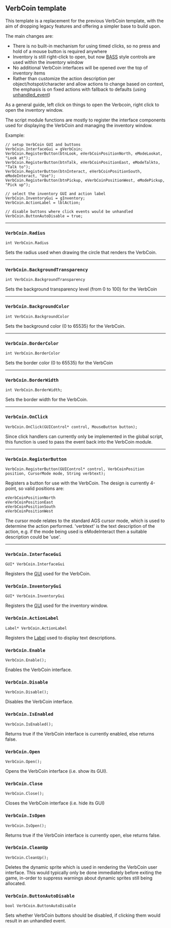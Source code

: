 ## VerbCoin template

This template is a replacement for the previous VerbCoin template,
with the aim of dropping legacy features and offering a simpler base to
build upon.

The main changes are:

- There is no built-in mechanism for using timed clicks, so no press and
  hold of a mouse button is required anywhere
- Inventory is still right-click to open, but now [BASS](TemplateBASS)
  style controls are used within the inventory window
- No additional VerbCoin interfaces will be opened over the top of inventory items
- Rather than customize the action description per object/hotspot/character
  and allow actions to change based on context, the emphasis is on fixed
  actions with fallback to defaults (using [unhandled_event](Globalfunctions_Event))

As a general guide, left click on things to open the Verbcoin, right click
to open the inventory window.

The script module functions are mostly to register the interface components
used for displaying the VerbCoin and managing the inventory window.

Example:

    // setup VerbCoin GUI and buttons
    VerbCoin.InterfaceGui = gVerbCoin;
    VerbCoin.RegisterButton(btnLook, eVerbCoinPositionNorth, eModeLookat, "Look at");
    VerbCoin.RegisterButton(btnTalk, eVerbCoinPositionEast, eModeTalkto, "Talk to");
    VerbCoin.RegisterButton(btnInteract, eVerbCoinPositionSouth, eModeInteract, "Use");
    VerbCoin.RegisterButton(btnPickup, eVerbCoinPositionWest, eModePickup, "Pick up");
  
    // select the inventory GUI and action label
    VerbCoin.InventoryGui = gInventory;
    VerbCoin.ActionLabel = lblAction;
  
    // disable buttons where click events would be unhandled
    VerbCoin.ButtonAutoDisable = true;

---

### `VerbCoin.Radius`

    int VerbCoin.Radius

Sets the radius used when drawing the circle that renders the VerbCoin.

---

### `VerbCoin.BackgroundTransparency`

    int VerbCoin.BackgroundTransparency

Sets the background transparency level (from 0 to 100) for the VerbCoin

---

### `VerbCoin.BackgroundColor`

    int VerbCoin.BackgroundColor

Sets the background color (0 to 65535) for the VerbCoin.

---

### `VerbCoin.BorderColor`

    int VerbCoin.BorderColor

Sets the border color (0 to 65535) for the VerbCoin

---

### `VerbCoin.BorderWidth`

    int VerbCoin.BorderWidth;

Sets the border width for the VerbCoin.

---

### `VerbCoin.OnClick`

    VerbCoin.OnClick(GUIControl* control, MouseButton button);

Since click handlers can currently only be implemented in the global
script, this function is used to pass the event back into the VerbCoin
module.

---

### `VerbCoin.RegisterButton`

    VerbCoin.RegisterButton(GUIControl* control, VerbCoinPosition position, CursorMode mode, String verbtext);

Registers a button for use with the VerbCoin. The design is currently
4-point, so valid positions are:

`eVerbCoinPositionNorth`<br>
`eVerbCoinPositionEast`<br>
`eVerbCoinPositionSouth`<br>
`eVerbCoinPositionWest`

The cursor mode relates to the standard AGS cursor mode, which is used to
determine the action performed. 'verbtext' is the text description of the
action, e.g. if the mode being used is eModeInteract then a suitable
description could be 'use'.

---

### `VerbCoin.InterfaceGui`

    GUI* VerbCoin.InterfaceGui

Registers the [GUI](GUI) used for the VerbCoin.

### `VerbCoin.InventoryGui`

    GUI* VerbCoin.InventoryGui

Registers the [GUI](GUI) used for the inventory window.

### `VerbCoin.ActionLabel`

    Label* VerbCoin.ActionLabel

Registers the [Label](Label) used to display text descriptions.

### `VerbCoin.Enable`

    VerbCoin.Enable();

Enables the VerbCoin interface.

### `VerbCoin.Disable`

    VerbCoin.Disable();

Disables the VerbCoin interface.

### `VerbCoin.IsEnabled`

    VerbCoin.IsEnabled();

Returns true if the VerbCoin interface is currently enabled, else
returns false.

### `VerbCoin.Open`

    VerbCoin.Open();

Opens the VerbCoin interface (i.e. show its GUI).

### `VerbCoin.Close`

    VerbCoin.Close();

Closes the VerbCoin interface (i.e. hide its GUI)

### `VerbCoin.IsOpen`

    VerbCoin.IsOpen();

Returns true if the VerbCoin interface is currently open, else
returns false.

### `VerbCoin.CleanUp`

    VerbCoin.CleanUp();

Deletes the dynamic sprite which is used in rendering the VerbCoin
user interface. This would typically only be done immediately before
exiting the game, in-order to suppress warnings about dynamic sprites
still being allocated.

### `VerbCoin.ButtonAutoDisable`

    bool VerbCoin.ButtonAutoDisable

Sets whether VerbCoin buttons should be disabled, if clicking them
would result in an unhandled event.
